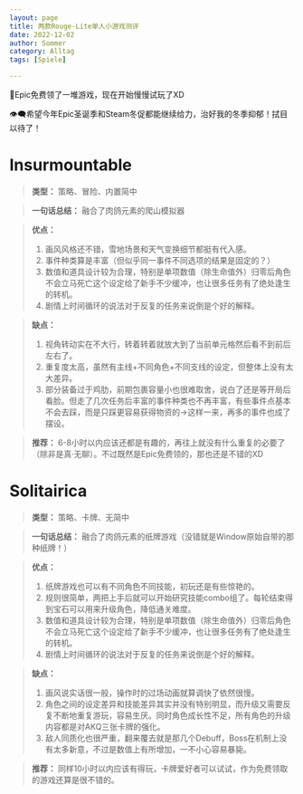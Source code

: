 ```yaml
---
layout: page
title: 两款Rouge-Lite单人小游戏测评
date: 2022-12-02 
author: Sommer
category: Alltag
tags: [Spiele]

---
```


👏Epic免费领了一堆游戏，现在开始慢慢试玩了XD

👁‍🗨希望今年Epic圣诞季和Steam冬促都能继续给力，治好我的冬季抑郁！拭目以待了！

# Insurmountable

> **类型：** 策略、冒险、内置简中

> **一句话总结：** 融合了肉鸽元素的爬山模拟器

> **优点：**
>
> 1. 画风风格还不错，雪地场景和天气变换细节都挺有代入感。
> 2. 事件种类算是丰富（但似乎同一事件不同选项的结果是固定的？）
> 3. 数值和道具设计较为合理，特别是单项数值（除生命值外）归零后角色不会立马死亡这个设定给了新手不少缓冲，也让很多任务有了绝处逢生的转机。
> 4. 剧情上时间循环的说法对于反复的任务来说倒是个好的解释。

> **缺点：**
>
> 1. 视角转动实在不大行，转着转着就放大到了当前单元格然后看不到前后左右了。
> 2. 重复度太高，虽然有主线+不同角色+不同支线的设定，但整体上没有太大差异。
> 3. 部分装备过于鸡肋，前期包裹容量小也很难取舍，说白了还是等开局后看脸。但走了几次任务后丰富的事件种类也不再丰富，有些事件点基本不会去踩，而是只踩更容易获得物资的→这样一来，再多的事件也成了摆设。

> **推荐：** 6-8小时以内应该还都是有趣的，再往上就没有什么重复的必要了（除非是真·无聊）。不过既然是Epic免费领的，那也还是不错的XD



# Solitairica

> **类型：** 策略、卡牌、无简中

> **一句话总结：** 融合了肉鸽元素的纸牌游戏（没错就是Window原始自带的那种纸牌！）

> **优点：**
>
> 1. 纸牌游戏也可以有不同角色不同技能，初玩还是有些惊艳的。
> 2. 规则很简单，两把上手后就可以开始研究技能combo组了。每轮结束得到宝石可以用来升级角色，降低通关难度。
> 3. 数值和道具设计较为合理，特别是单项数值（除生命值外）归零后角色不会立马死亡这个设定给了新手不少缓冲，也让很多任务有了绝处逢生的转机。
> 4. 剧情上时间循环的说法对于反复的任务来说倒是个好的解释。

> **缺点：**
>
> 1. 画风说实话很一般，操作时的过场动画就算调快了依然很慢。
> 2. 角色之间的设定差异和技能差异其实并没有特别明显，而升级又需要反复不断地重复游玩，容易生厌。同时角色成长性不足，所有角色的升级内容都是对AKQ三张卡牌的强化。
> 3. 敌人同质化也很严重，翻来覆去就是那几个Debuff，Boss在机制上没有太多新意，不过是数值上有所增加，一不小心容易暴毙。

> **推荐：** 同样10小时以内应该有得玩，卡牌爱好者可以试试，作为免费领取的游戏还算是很不错的。

